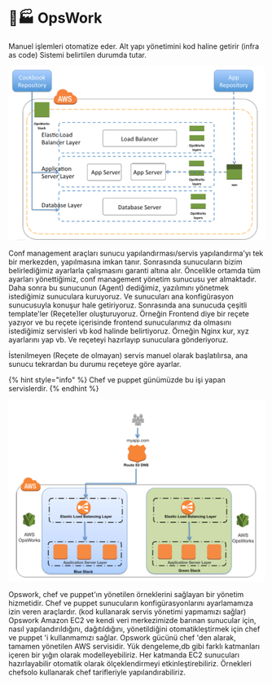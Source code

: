 # 👩🏭 OpsWork

Manuel işlemleri otomatize eder. Alt yapı yönetimini kod haline getirir (infra as code) Sistemi belirtilen durumda tutar.

![](../.gitbook/assets/OpsWorks-Stacks.png)

Conf management araçları sunucu yapılandırması/servis yapılandırma'yı tek bir merkezden, yapılmasına imkan tanır.  Sonrasında sunucuların bizim belirlediğimiz ayarlarla çalışmasını garanti altına alır. Öncelikle ortamda tüm ayarları yönettiğimiz, conf management yönetim sunucusu yer almaktadır. Daha sonra bu sunucunun (Agent) dediğimiz, yazılımını yönetmek istediğimiz sunuculara kuruyoruz.  Ve sunucuları ana konfigürasyon sunucusuyla konuşur hale getiriyoruz. Sonrasında ana sunucuda çeşitli template'ler (Reçete)ler oluşturuyoruz. Örneğin Frontend diye bir reçete yazıyor ve bu reçete içerisinde frontend sunucularımız da olmasını istediğimiz servisleri vb kod halinde belirtiyoruz. Örneğin Nginx kur, xyz ayarlarını yap vb. Ve reçeteyi hazırlayıp sunuculara gönderiyoruz.&#x20;

İstenilmeyen (Reçete de olmayan) servis manuel olarak başlatılırsa, ana sunucu tekrardan bu durumu reçeteye göre ayarlar.&#x20;

{% hint style="info" %}
Chef ve puppet günümüzde bu işi yapan servislerdir.
{% endhint %}

![](../.gitbook/assets/OpsWorks-Blue-Green-Deployment.png)

Opswork, chef ve puppet'ın yönetilen örneklerini sağlayan bir yönetim hizmetidir. Chef ve puppet sunucuların konfigürasyonlarını ayarlamamıza izin veren araçlardır. (kod kullanarak servis yönetimi yapmamızı sağlar) Opswork Amazon EC2 ve kendi veri merkezimizde barınan sunucular için, nasıl yapılandırıldığını, dağıtıldığını, yönetildiğini otomatikleştirmek için chef ve puppet 'i kullanmamızı sağlar. Opswork gücünü chef 'den alarak, tamamen yönetilen AWS servisidir. Yük dengeleme,db gibi farklı katmanları içeren bir yığın olarak modelleyebiliriz. Her katmanda EC2 sunucuları hazırlayabilir otomatik olarak ölçeklendirmeyi etkinleştirebiliriz. Örnekleri chefsolo kullanarak chef tarifleriyle yapılandırabiliriz.
